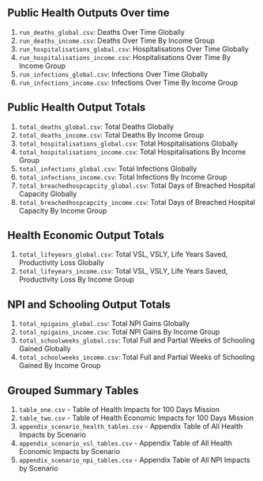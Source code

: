 
## Public Health Outputs Over time                     
1. `run_deaths_global.csv`: Deaths Over Time Globally               
1. `run_deaths_income.csv`: Deaths Over Time By Income Group                
1. `run_hospitalisations_global.csv`: Hospitalisations Over Time Globally 
1. `run_hospitalisations_income.csv`: Hospitalisations Over Time By Income Group    
1. `run_infections_global.csv`: Infections Over Time Globally       
1. `run_infections_income.csv`: Infections Over Time By Income Group            

## Public Health Output Totals    

1. `total_deaths_global.csv`: Total Deaths Globally  
1. `total_deaths_income.csv`: Total Deaths By Income Group  
1. `total_hospitalisations_global.csv`: Total Hospitalisations Globally 
1. `total_hospitalisations_income.csv`: Total Hospitalisations By Income Group 
1. `total_infections_global.csv`: Total Infections Globally 
1. `total_infections_income.csv`: Total Infections By Income Group 
1. `total_breachedhospcapcity_global.csv`: Total Days of Breached Hospital Capacity Globally 
1. `total_breachedhospcapcity_income.csv`: Total Days of Breached Hospital Capacity By Income Group 

## Health Economic Output Totals    

1. `total_lifeyears_global.csv`: Total VSL, VSLY, Life Years Saved, Productivity Loss Globally
1. `total_lifeyears_income.csv`: Total VSL, VSLY, Life Years Saved, Productivity Loss By Income Group

## NPI and Schooling Output Totals  

1. `total_npigains_global.csv`: Total NPI Gains Globally
1. `total_npigains_income.csv`: Total NPI Gains By Income Group
1. `total_schoolweeks_global.csv`: Total Full and Partial Weeks of Schooling Gained Globally
1. `total_schoolweeks_income.csv`: Total Full and Partial Weeks of Schooling Gained By Income Group

## Grouped Summary Tables

1. `table_one.csv` - Table of Health Impacts for 100 Days Mission
1. `table_two.csv` - Table of Health Economic Impacts for 100 Days Mission
1. `appendix_scenario_health_tables.csv` - Appendix Table of All Health Impacts by Scenario
1. `appendix_scenario_vsl_tables.csv` - Appendix Table of All Health Economic Impacts by Scenario
1. `appendix_scenario_npi_tables.csv` - Appendix Table of All NPI Impacts by Scenario
